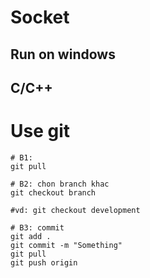 # Socket
## Run on windows
## C/C++
# Use git
```
# B1:
git pull

# B2: chon branch khac
git checkout branch

#vd: git checkout development

# B3: commit
git add .
git commit -m "Something"
git pull
git push origin

```